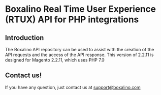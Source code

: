 # Boxalino Real Time User Experience (RTUX) API for PHP integrations

## Introduction
The Boxalino API repository can be used to assist with the creation of the API requests and the access of the API response.
This version of 2.2.11 is designed for Magento 2.2.11, which uses PHP 7.0

## Contact us!

If you have any question, just contact us at support@boxalino.com
